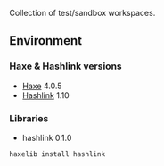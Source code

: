 Collection of test/sandbox workspaces.

## Environment

### Haxe & Hashlink versions

- [Haxe](https://haxe.org/) 4.0.5
- [Hashlink](http://hashlink.haxe.org/) 1.10

### Libraries

- hashlink 0.1.0

```
haxelib install hashlink
```
